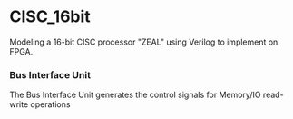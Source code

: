 # CISC_16bit
Modeling a 16-bit CISC processor "ZEAL" using Verilog to implement on FPGA.

### Bus Interface Unit
  The Bus Interface Unit generates the control signals for Memory/IO read-write operations
